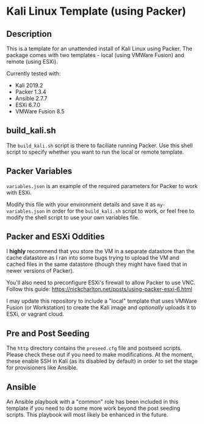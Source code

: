 # Kali Linux Template (using Packer)

## Description

This is a template for an unattended install of Kali Linux using Packer. The package comes with two templates - local (using VMWare Fusion) and remote (using ESXi).

Currently tested with:
  * Kali 2019.2
  * Packer 1.3.4
  * Ansible 2.7.7
  * ESXi 6.7.0
  * VMWare Fusion 8.5

## build_kali.sh

The `build_kali.sh` script is there to faciliate running Packer. Use this shell script to specify whether you want to run the local or remote template.

## Packer Variables

`variables.json` is an example of the required parameters for Packer to work with ESXi. 

Modify this file with your environment details and save it as `my-variables.json` in order for the `build_kali.sh` script to work, or feel free to modify the shell script to use your own variables file. 

## Packer and ESXi Oddities

I **highly** recommend that you store the VM in a separate datastore than the cache datastore as I ran into some bugs trying to upload the VM and cached files in the same datastore (though they might have fixed that in newer versions of Packer).

You'll also need to preconfigure ESXi's firewall to allow Packer to use VNC. Follow this guide: 
https://nickcharlton.net/posts/using-packer-esxi-6.html

I may update this repository to include a "local" template that uses VMWare Fusion (or Workstation) to create the Kali image and *optionally* uploads it to ESXi, or vagrant cloud.


## Pre and Post Seeding

The `http` directory contains the `preseed.cfg` file and postseed scripts. Please check these out if you need to make modifications. At the moment, these enable SSH in Kali (as its disabled by default) in order to set the stage for provisioners like Ansible.

## Ansible

An Ansible playbook with a "common" role has been included in this template if you need to do some more work beyond the post seeding scripts. This playbook will most likely be enhanced in the future.

